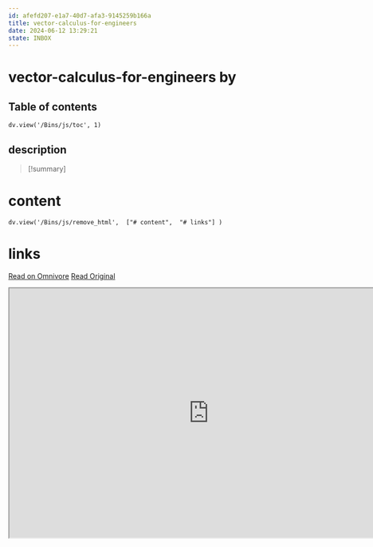 ```yaml
---
id: afefd207-e1a7-40d7-afa3-9145259b166a
title: vector-calculus-for-engineers
date: 2024-06-12 13:29:21
state: INBOX
---
```


# vector-calculus-for-engineers by 
## Table of contents
```dataviewjs 
dv.view('/Bins/js/toc', 1) 
```


## description
>[!summary] 
> 


# content
```dataviewjs 
dv.view('/Bins/js/remove_html',  ["# content",  "# links"] ) 
```




# links
[Read on Omnivore](https://omnivore.app/me/u-aa-655102-aa-84-4-ab-4-9-c-6-c-98244-c-05-c-254-vector-calculu-1900bfeb90c)
[Read Original](https://omnivore.app/attachments/u/aa655102-aa84-4ab4-9c6c-98244c05c254/vector-calculus-for-engineers.pdf)

<iframe src="https://omnivore.app/attachments/u/aa655102-aa84-4ab4-9c6c-98244c05c254/vector-calculus-for-engineers.pdf"  width="800" height="500"></iframe>
